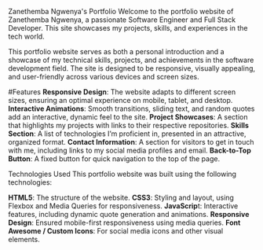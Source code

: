 Zanethemba Ngwenya's Portfolio
Welcome to the portfolio website of Zanethemba Ngwenya, a passionate Software Engineer and Full Stack Developer. This site showcases my projects, skills, and experiences in the tech world.


This portfolio website serves as both a personal introduction and a showcase of my technical skills, projects, and achievements in the software development field. The site is designed to be responsive, visually appealing, and user-friendly across various devices and screen sizes.

#Features
**Responsive Design**: The website adapts to different screen sizes, ensuring an optimal experience on mobile, tablet, and desktop.
**Interactive Animations**: Smooth transitions, sliding text, and random quotes add an interactive, dynamic feel to the site.
**Project Showcases**: A section that highlights my projects with links to their respective repositories.
**Skills Section**: A list of technologies I’m proficient in, presented in an attractive, organized format.
**Contact Information**: A section for visitors to get in touch with me, including links to my social media profiles and email.
**Back-to-Top Button**: A fixed button for quick navigation to the top of the page.

Technologies Used
This portfolio website was built using the following technologies:

**HTML5**: The structure of the website.
**CSS3**: Styling and layout, using Flexbox and Media Queries for responsiveness.
**JavaScrip**t: Interactive features, including dynamic quote generation and animations.
**Responsive Design**: Ensured mobile-first responsiveness using media queries.
**Font Awesome / Custom Icons**: For social media icons and other visual elements.
